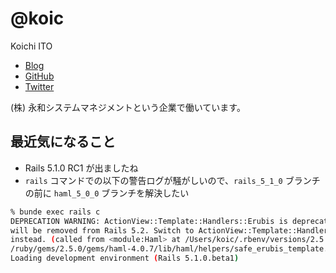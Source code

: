# @koic

Koichi ITO

- [Blog](http://koic.hatenablog.com/)
- [GitHub](https://github.com/koic)
- [Twitter](https://twitter.com/koic)

(株) 永和システムマネジメントという企業で働いています。

## 最近気になること

- Rails 5.1.0 RC1 が出ましたね
- `rails` コマンドでの以下の警告ログが騒がしいので、`rails_5_1_0` ブランチの前に `haml_5_0_0` ブランチを解決したい

```sh
% bunde exec rails c
DEPRECATION WARNING: ActionView::Template::Handlers::Erubis is deprecated and
will be removed from Rails 5.2. Switch to ActionView::Template::Handlers::ERB::Erubi
instead. (called from <module:Haml> at /Users/koic/.rbenv/versions/2.5.0-dev/lib
/ruby/gems/2.5.0/gems/haml-4.0.7/lib/haml/helpers/safe_erubis_template.rb:3)
Loading development environment (Rails 5.1.0.beta1)
```
